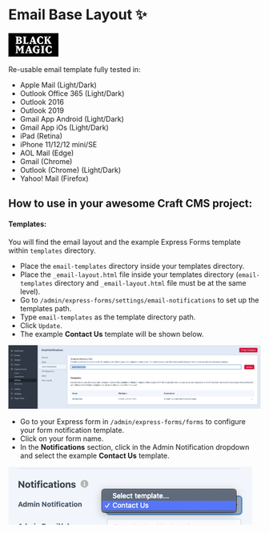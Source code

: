 # Email Base Layout ✨
[![N|Solid](https://raw.githubusercontent.com/DianyelaMaldonado/email-base-layout/development/src/assets/BM-logo.png?token=AM5G2YQORPSGV27UKROZTDLBNIU4S)](https://heyblackmagic.com/)

Re-usable email template fully tested in:

- Apple Mail (Light/Dark)
- Outlook Office 365 (Light/Dark)
- Outlook 2016
- Outlook 2019
- Gmail App Android (Light/Dark)
- Gmail App iOs (Light/Dark)
- iPad (Retina)
- iPhone 11/12/12 mini/SE
- AOL Mail (Edge)
- Gmail (Chrome)
- Outlook (Chrome) (Light/Dark)
- Yahoo! Mail (Firefox)

## How to use in your awesome Craft CMS project:
#### Templates:

You will find the email layout and the example Express Forms template within `templates` directory.

- Place the `email-templates` directory inside your templates directory.
- Place the `_email-layout.html` file inside your templates directory (`email-templates` directory and `_email-layout.html` file must be at the same level).
- Go to `/admin/express-forms/settings/email-notifications` to set up the templates path.
- Type `email-templates` as the template directory path.
- Click `Update`.
- The example **Contact Us** template will be shown below.

![alt text](https://raw.githubusercontent.com/DianyelaMaldonado/email-base-layout/development/src/screenshots/template-directory-path.png?token=AM5G2YW5BU2JB62FRTCXLLDBNIU7A)

- Go to your Express form in `/admin/express-forms/forms` to configure your form notification template.
- Click on your form name.
- In the **Notifications** section, click in the Admin Notification dropdown and select the example **Contact Us** template.

![alt text](https://raw.githubusercontent.com/DianyelaMaldonado/email-base-layout/development/src/screenshots/admin-notification-select.png?token=AM5G2YW5BU2JB62FRTCXLLDBNIU7A)
